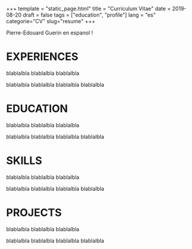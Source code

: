 +++
template = "static_page.html"
title = "Curriculum Vitae"
date =  2019-08-20
draft = false
tags = ["education", "profile"]
lang = "es"
categorie="CV"
slug="resume"
+++


Pierre-Edouard Guerin en espanol !



# EXPERIENCES

blablalbla
blablalbla
blablalbla

blablalbla
blablalbla
blablalbla
blablalbla


# EDUCATION

blablalbla
blablalbla
blablalbla

blablalbla
blablalbla
blablalbla
blablalbla


# SKILLS

blablalbla
blablalbla
blablalbla

blablalbla
blablalbla
blablalbla
blablalbla

# PROJECTS

blablalbla
blablalbla
blablalbla

blablalbla
blablalbla
blablalbla
blablalbla